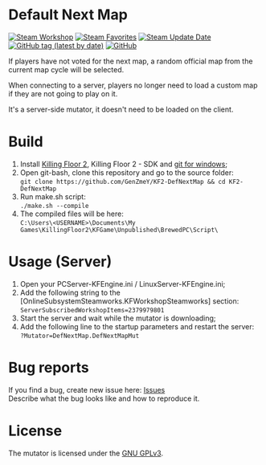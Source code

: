 # Default Next Map

[![Steam Workshop](https://img.shields.io/static/v1?message=workshop&logo=steam&labelColor=gray&color=blue&logoColor=white&label=steam%20)](https://steamcommunity.com/sharedfiles/filedetails/?id=2379979801)
[![Steam Favorites](https://img.shields.io/steam/favorites/2379979801)](https://steamcommunity.com/sharedfiles/filedetails/?id=2379979801)
[![Steam Update Date](https://img.shields.io/steam/update-date/2379979801)](https://steamcommunity.com/sharedfiles/filedetails/?id=2379979801)
[![GitHub tag (latest by date)](https://img.shields.io/github/v/tag/GenZmeY/KF2-DefNextMap)](https://github.com/GenZmeY/KF2-DefNextMap/tags)
[![GitHub](https://img.shields.io/github/license/GenZmeY/KF2-DefNextMap)](https://www.gnu.org/licenses/gpl-3.0.en.html)

If players have not voted for the next map, a random official map from the current map cycle will be selected.

When connecting to a server, players no longer need to load a custom map if they are not going to play on it.

It's a server-side mutator, it doesn't need to be loaded on the client.

# Build
1. Install [Killing Floor 2](https://store.steampowered.com/app/232090/Killing_Floor_2/), Killing Floor 2 - SDK and [git for windows](https://git-scm.com/download/win);
2. Open git-bash, clone this repository and go to the source folder:  
`git clone https://github.com/GenZmeY/KF2-DefNextMap && cd KF2-DefNextMap`  
3. Run make.sh script:  
`./make.sh --compile`  
4. The compiled files will be here:  
`C:\Users\<USERNAME>\Documents\My Games\KillingFloor2\KFGame\Unpublished\BrewedPC\Script\`  

# Usage (Server)
1. Open your PCServer-KFEngine.ini / LinuxServer-KFEngine.ini;  
2. Add the following string to the [OnlineSubsystemSteamworks.KFWorkshopSteamworks] section:  
`ServerSubscribedWorkshopItems=2379979801`  
3. Start the server and wait while the mutator is downloading;  
4. Add the following line to the startup parameters and restart the server:  
`?Mutator=DefNextMap.DefNextMapMut`  

# Bug reports
If you find a bug, create new issue here: [Issues](https://github.com/GenZmeY/KF2-DefNextMap/issues)  
Describe what the bug looks like and how to reproduce it.  

# License
The mutator is licensed under the [GNU GPLv3](LICENSE).
